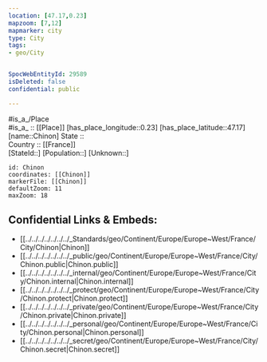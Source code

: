 ```yaml
---
location: [47.17,0.23] 
mapzoom: [7,12] 
mapmarker: city 
type: City
tags:
- geo/City


SpocWebEntityId: 29589
isDeleted: false
confidential: public

---
```

#is_a_/Place  
#is_a_ :: [[Place]] 
[has_place_longitude::0.23] 
[has_place_latitude::47.17] 
[name::Chinon] 
State ::  
Country :: [[France]]  
[StateId::] 
[Population::] 
[Unknown::] 


```leaflet
id: Chinon
coordinates: [[Chinon]] 
markerFile: [[Chinon]] 
defaultZoom: 11 
maxZoom: 18
```


## Confidential Links & Embeds: 
- [[../../../../../../../_Standards/geo/Continent/Europe/Europe~West/France/City/Chinon|Chinon]] 
- [[../../../../../../../_public/geo/Continent/Europe/Europe~West/France/City/Chinon.public|Chinon.public]] 
- [[../../../../../../../_internal/geo/Continent/Europe/Europe~West/France/City/Chinon.internal|Chinon.internal]] 
- [[../../../../../../../_protect/geo/Continent/Europe/Europe~West/France/City/Chinon.protect|Chinon.protect]] 
- [[../../../../../../../_private/geo/Continent/Europe/Europe~West/France/City/Chinon.private|Chinon.private]] 
- [[../../../../../../../_personal/geo/Continent/Europe/Europe~West/France/City/Chinon.personal|Chinon.personal]] 
- [[../../../../../../../_secret/geo/Continent/Europe/Europe~West/France/City/Chinon.secret|Chinon.secret]] 
